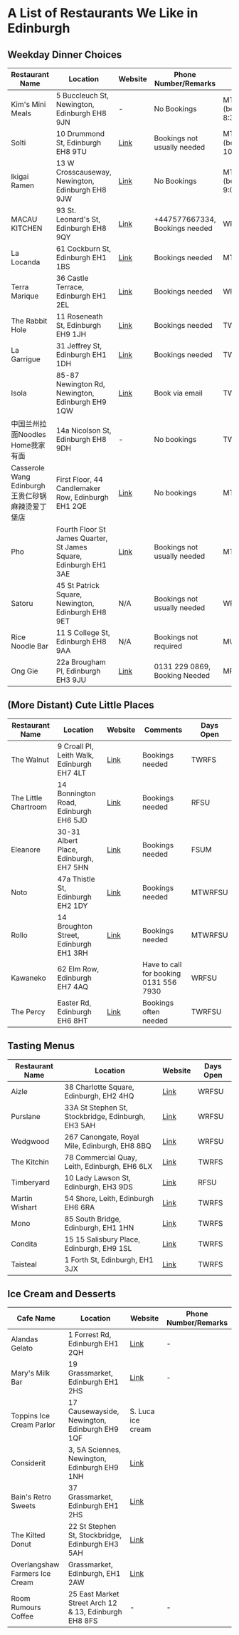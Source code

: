 # A List of Restaurants We Like in Edinburgh

## Weekday Dinner Choices
| Restaurant Name | Location | Website | Phone Number/Remarks | Days Open |
|-----------------|----------|---------|----------------------|-----------|
| Kim's Mini Meals| 5 Buccleuch St, Newington, Edinburgh EH8 9JN | - | No Bookings | MTWRFS (before 8:30) |
| Solti           | 10 Drummond St, Edinburgh EH8 9TU | [Link](https://www.soltiedinburgh.co.uk/) | Bookings not usually needed | MTWRFSU (before 10:00) |
| Ikigai Ramen    | 13 W Crosscauseway, Newington, Edinburgh EH8 9JW | [Link](https://www.ikigairamen.co.uk/) | No Bookings | MTWRFSU (before 9:00) |
| MACAU KITCHEN   | 93 St. Leonard's St, Edinburgh EH8 9QY | [Link](http://www.macaukitchen.uk/) | +447577667334, Bookings needed | WRFSU |
| La Locanda      | 61 Cockburn St, Edinburgh EH1 1BS | [Link](http://www.lalocandaedinburgh.co.uk/) | Bookings needed | MTWRFSU |
| Terra Marique   | 36 Castle Terrace, Edinburgh EH1 2EL | [Link](http://terra-marique.co.uk/) | Bookings needed | WRFSU |
| The Rabbit Hole | 11 Roseneath St, Edinburgh EH9 1JH | [Link](https://therabbitholerestaurant.com/#set-menu) | Bookings needed | TWRFS |
| La Garrigue | 31 Jeffrey St, Edinburgh EH1 1DH | [Link](https://www.lagarrigue.co.uk/) | Bookings needed |  TWRFS |
| Isola | 85-87 Newington Rd, Newington, Edinburgh EH9 1QW | [Link](https://www.ristoranteisola.co.uk/) | Book via email | TWRFSU |
| 中国兰州拉面Noodles Home我家有面 | 14a Nicolson St, Edinburgh EH8 9DH | - | No bookings | TWRFSU |
| Casserole Wang Edinburgh 王贵仁砂锅麻辣烫爱丁堡店 | First Floor, 44 Candlemaker Row, Edinburgh EH1 2QE | [Link](https://www.mrwanghotpot.co.uk/) | No bookings | MTWRFSU |
| Pho | Fourth Floor St James Quarter, St James Square, Edinburgh EH1 3AE | [Link](https://www.phocafe.co.uk/) | Bookings not usually needed | MTWRFSU |
| Satoru | 45 St Patrick Square, Newington, Edinburgh EH8 9ET | N/A | Bookings not usually needed | WRFSU |
| Rice Noodle Bar | 11 S College St, Edinburgh EH8 9AA | N/A | Bookings not required | MWRFSU |
| Ong Gie | 22a Brougham Pl, Edinburgh EH3 9JU | [Link](https://www.onggiedinburgh.com/)| 0131 229 0869, Booking Needed | MRFSU |

## (More Distant) Cute Little Places
| Restaurant Name | Location | Website | Comments | Days Open |
|-----------------|----------|---------|----------|-----------|
| The Walnut      | 9 Croall Pl, Leith Walk, Edinburgh EH7 4LT | [Link](https://thewalnutedinburgh.co.uk) | Bookings needed | TWRFS |
| The Little Chartroom | 14 Bonnington Road, Edinburgh EH6 5JD | [Link](https://www.thelittlechartroom.com/) | Bookings needed | RFSU |
| Eleanore | 30-31 Albert Place, Edinburgh, EH7 5HN | [Link](https://eleanore.uk) | Bookings needed | FSUM |
| Noto | 47a Thistle St, Edinburgh EH2 1DY | [Link](https://notoedinburgh.co.uk/) | Bookings needed | MTWRFSU |
| Rollo | 14 Broughton Street, Edinburgh EH1 3RH | [Link](https://www.barrollo.com) | Bookings needed | MTWRFSU |
| Kawaneko | 62 Elm Row, Edinburgh EH7 4AQ | | Have to call for booking 0131 556 7930 | WRFSU |
| The Percy | Easter Rd, Edinburgh EH6 8HT | [Link](http://thepercy.pl) | Bookings often needed | TWRFSU |

## Tasting Menus
| Restaurant Name | Location | Website | Days Open |
|-----------------|----------|---------|-----------|
| Aizle           | 38 Charlotte Square, Edinburgh, EH2 4HQ | [Link](https://aizle.co.uk/) | WRFSU |
| Purslane        | 33A St Stephen St, Stockbridge, Edinburgh, EH3 5AH | [Link](https://purslanerestaurant.co.uk/) | WRFSU |
| Wedgwood  | 267 Canongate, Royal Mile, Edinburgh, EH8 8BQ | [Link](https://www.wedgwoodtherestaurant.co.uk/) | WRFSU |
| The Kitchin | 78 Commercial Quay, Leith, Edinburgh, EH6 6LX | [Link](https://thekitchin.com) | TWRFS |
| Timberyard | 10 Lady Lawson St, Edinburgh, EH3 9DS | [Link](https://www.timberyard.co/) | RFSU |
| Martin Wishart |  54 Shore, Leith, Edinburgh EH6 6RA | [Link](https://restaurantmartinwishart.co.uk/) | TWRFS | 
| Mono | 85 South Bridge, Edinburgh, EH1 1HN | [Link](https://www.monorestaurant.co.uk/) | TWRFS |
| Condita | 15 15 Salisbury Place, Edinburgh, EH9 1SL | [Link](https://www.condita.co.uk/) | TWRFS |
| Taisteal | 1 Forth St, Edinburgh, EH1 3JX | [Link](https://www.taisteal.co.uk/) | TWRFS |


## Ice Cream and Desserts
| Cafe Name | Location | Website | Phone Number/Remarks |
|-----------|----------|---------|----------------------|
| Alandas Gelato | 1 Forrest Rd, Edinburgh EH1 2QH | [Link](https://alandas.co.uk/) | - |
| Mary's Milk Bar| 19 Grassmarket, Edinburgh EH1 2HS | [Link](http://www.marysmilkbar.com/) | - |
| Toppins Ice Cream Parlor | 17 Causewayside, Newington, Edinburgh EH9 1QF | S. Luca ice cream |
| Considerit | 3, 5A Sciennes, Newington, Edinburgh EH9 1NH | [Link](https://www.consideritchocolate.com/) |
| Bain's Retro Sweets | 37 Grassmarket, Edinburgh EH1 2HS | [Link](https://www.bainsretrosweets.co.uk/site/) |
| The Kilted Donut | 22 St Stephen St, Stockbridge, Edinburgh EH3 5AH | [Link](https://www.kilteddonut.com/) |
| Overlangshaw Farmers Ice Cream | Grassmarket, Edinburgh, EH1 2AW | [Link](https://www.overlangshawfarm.co.uk/) |
| Room Rumours Coffee | 25 East Market Street Arch 12 & 13, Edinburgh EH8 8FS | - | - |
